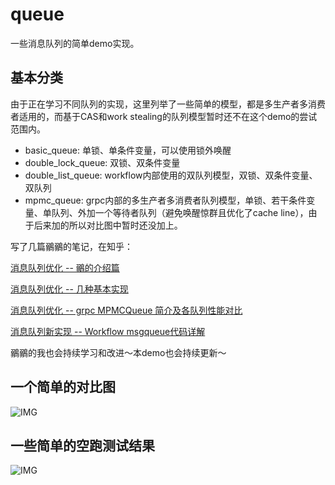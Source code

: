 # queue

一些消息队列的简单demo实现。

## 基本分类

由于正在学习不同队列的实现，这里列举了一些简单的模型，都是多生产者多消费者适用的，而基于CAS和work stealing的队列模型暂时还不在这个demo的尝试范围内。

- basic_queue: 单锁、单条件变量，可以使用锁外唤醒
- double_lock_queue: 双锁、双条件变量
- double_list_queue: workflow内部使用的双队列模型，双锁、双条件变量、双队列
- mpmc_queue: grpc内部的多生产者多消费者队列模型，单锁、若干条件变量、单队列、外加一个等待者队列（避免唤醒惊群且优化了cache line），由于后来加的所以对比图中暂时还没加上。

写了几篇鶸鶸的笔记，在知乎：

[消息队列优化 -- 鶸的介绍篇](https://zhuanlan.zhihu.com/p/110550451)

[消息队列优化 -- 几种基本实现](https://zhuanlan.zhihu.com/p/110556031)

[消息队列优化 -- grpc MPMCQueue 简介及各队列性能对比](https://zhuanlan.zhihu.com/p/196788873)

[消息队列新实现 -- Workflow msgqueue代码详解](https://zhuanlan.zhihu.com/p/525985268)

鶸鶸的我也会持续学习和改进～本demo也会持续更新～

## 一个简单的对比图
![IMG](/pictures/queue_diff.png)

## 一些简单的空跑测试结果
![IMG](/pictures/queue_table1_demo.png)
